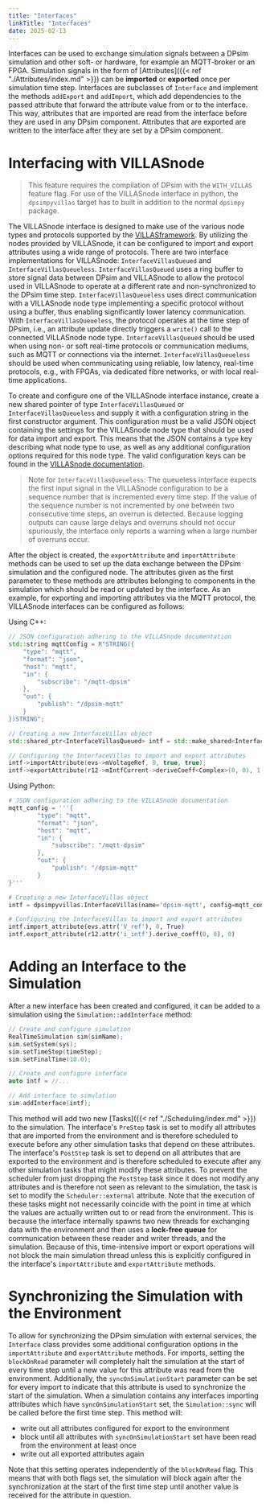 ```yaml
---
title: "Interfaces"
linkTitle: "Interfaces"
date: 2025-02-13
---
```


Interfaces can be used to exchange simulation signals between a DPsim simulation and other soft- or hardware, for example an MQTT-broker or an FPGA.
Simulation signals in the form of [Attributes]({{< ref "./Attributes/index.md" >}}) can be **imported** or **exported** once per simulation time step.
Interfaces are subclasses of `Interface` and implement the methods `addExport` and `addImport`, which add dependencies to the passed attribute that forward the attribute value from or to the interface.
This way, attributes that are imported are read from the interface before they are used in any DPsim component.
Attributes that are exported are written to the interface after they are set by a DPsim component.

# Interfacing with VILLASnode

> This feature requires the compilation of DPsim with the `WITH_VILLAS` feature flag. For use of the VILLASnode interface in python, the `dpsimpyvillas` target has to built in addition to the normal `dpsimpy` package.

The VILLASnode interface is designed to make use of the various node types and protocols supported by the [VILLASframework](https://github.com/VILLASframework/node).
By utilizing the nodes provided by VILLASnode, it can be configured to import and export attributes using a wide range of protocols.
There are two interface implementations for VILLASnode: `InterfaceVillasQueued` and `InterfaceVillasQueueless`.
`InterfaceVillasQueued` uses a ring buffer to store signal data between DPsim and VILLASnode to allow the protocol used in VILLASnode to operate at a different rate and non-synchronized to the DPsim time step.
`InterfaceVillasQueueless` uses direct communication with a VILLASnode node type implementing a specific protocol without using a buffer, thus enabling significantly lower latency communication.
With `InterfaceVillasQueueless`, the protocol operates at the time step of DPsim, i.e., an attribute update directly triggers a `write()` call to the connected VILLASnode node type.
`InterfaceVillasQueued` should be used when using non- or soft real-time protocols or communication mediums, such as MQTT or connections via the internet.
`InterfaceVillasQueueless` should be used when communicating using reliable, low latency, real-time protocols, e.g., with FPGAs, via dedicated fibre networks, or with local real-time applications.

To create and configure one of the VILLASnode interface instance, create a new shared pointer of type `InterfaceVillasQueued` or `InterfaceVillasQueueless` and supply it with a configuration string in the first constructor argument.
This configuration must be a valid JSON object containing the settings for the VILLASnode node type that should be used for data import and export.
This means that the JSON contains a `type` key describing what node type to use, as well as any additional configuration options required for this node type.
The valid configuration keys can be found in the [VILLASnode documentation](https://villas.fein-aachen.org/doc/node-node-types.html).

> Note for `InterfaceVillasQueueless`:
> The queueless interface expects the first input signal in the VILLASnode configuration to be a sequence number that is incremented every time step.
> If the value of the sequence number is not incremented by one between two consecutive time steps, an overrun is detected.
> Because logging outputs can cause large delays and overruns should not occur spuriously, the interface only reports a warning when a large number of overruns occur.

After the object is created, the `exportAttribute` and `importAttribute` methods can be used to set up the data exchange between the DPsim simulation and the configured node.
The attributes given as the first parameter to these methods are attributes belonging to components in the simulation which should be read or updated by the interface.
As an example, for exporting and importing attributes via the MQTT protocol, the VILLASnode interfaces can be configured as follows:

Using C++:

```cpp
// JSON configuration adhering to the VILLASnode documentation
std::string mqttConfig = R"STRING({
    "type": "mqtt",
    "format": "json",
    "host": "mqtt",
    "in": {
        "subscribe": "/mqtt-dpsim"
    },
    "out": {
        "publish": "/dpsim-mqtt"
    }
})STRING";

// Creating a new InterfaceVillas object
std::shared_ptr<InterfaceVillasQueued> intf = std::make_shared<InterfaceVillasQueued>(mqttConfig);

// Configuring the InterfaceVillas to import and export attributes
intf->importAttribute(evs->mVoltageRef, 0, true, true);
intf->exportAttribute(r12->mIntfCurrent->deriveCoeff<Complex>(0, 0), 1, true, "v_load");
```

Using Python:

```python
# JSON configuration adhering to the VILLASnode documentation
mqtt_config = '''{
        "type": "mqtt",
        "format": "json",
        "host": "mqtt",
        "in": {
            "subscribe": "/mqtt-dpsim"
        },
        "out": {
            "publish": "/dpsim-mqtt"
        }
}'''

# Creating a new InterfaceVillas object
intf = dpsimpyvillas.InterfaceVillas(name='dpsim-mqtt', config=mqtt_config)

# Configuring the InterfaceVillas to import and export attributes
intf.import_attribute(evs.attr('V_ref'), 0, True)
intf.export_attribute(r12.attr('i_intf').derive_coeff(0, 0), 0)
```

# Adding an Interface to the Simulation

After a new interface has been created and configured, it can be added to a simulation using the `Simulation::addInterface` method:

```cpp
// Create and configure simulation
RealTimeSimulation sim(simName);
sim.setSystem(sys);
sim.setTimeStep(timeStep);
sim.setFinalTime(10.0);

// Create and configure interface
auto intf = //...

// Add interface to simulation
sim.addInterface(intf);
```

This method will add two new [Tasks]({{< ref "./Scheduling/index.md" >}}) to the simulation. The interface's `PreStep` task is set to modify all attributes that are imported from the environment and is therefore scheduled to execute before any other simulation tasks that depend on these attributes.
The interface's `PostStep` task is set to depend on all attributes that are exported to the environment and is therefore scheduled to execute after any other simulation tasks that might modify these attributes. To prevent the scheduler from just dropping the `PostStep` task since it does not modify any attributes and is therefore not seen as relevant to the simulation, the task is set to modify the `Scheduler::external` attribute.
Note that the execution of these tasks might not necessarily coincide with the point in time at which the values are actually written out to or read from the environment.
This is because the interface internally spawns two new threads for exchanging data with the environment and then uses a **lock-free queue** for communication between these reader and writer threads, and the simulation. Because of this, time-intensive import or export operations will not block
the main simulation thread unless this is explicitly configured in the interface's `importAttribute` and `exportAttribute` methods.

# Synchronizing the Simulation with the Environment

To allow for synchronizing the DPsim simulation with external services, the `Interface` class provides some additional configuration options in the `importAttribute` and `exportAttribute` methods. For imports, setting the `blockOnRead` parameter will completely halt the simulation at the start of
every time step until a new value for this attribute was read from the environment. Additionally, the `syncOnSimulationStart` parameter can be set for every
import to indicate that this attribute is used to synchronize the start of the simulation. When a simulation contains any interfaces importing attributes
which have `syncOnSimulationStart` set, the `Simulation::sync` will be called before the first time step. This method will:

- write out all attributes configured for export to the environment
- block until all attributes with `syncOnSimulationStart` set have been read from the environment at least once
- write out all exported attributes again

Note that this setting operates independently of the `blockOnRead` flag. This means that with both flags set, the simulation will block again after the synchronization at the start of the first time step until another value is received for the attribute in question.
